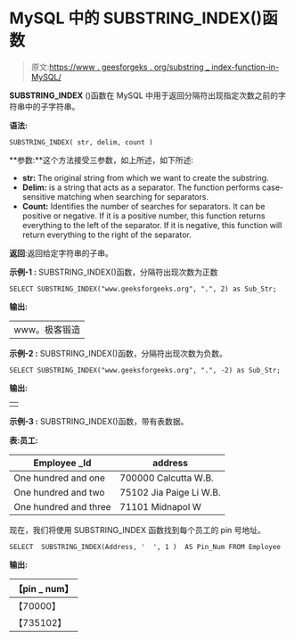 # MySQL 中的 SUBSTRING_INDEX()函数

> 原文:[https://www . geesforgeks . org/substring _ index-function-in-MySQL/](https://www.geeksforgeeks.org/substring_index-function-in-mysql/)

**SUBSTRING_INDEX** ()函数在 MySQL 中用于返回分隔符出现指定次数之前的字符串中的子字符串。

**语法:**

```
SUBSTRING_INDEX( str, delim, count )

```

**参数:**这个方法接受三参数，如上所述，如下所述:

*   **str:** The original string from which we want to create the substring.
*   **Delim:** is a string that acts as a separator. The function performs case-sensitive matching when searching for separators.
*   **Count:** Identifies the number of searches for separators. It can be positive or negative. If it is a positive number, this function returns everything to the left of the separator. If it is negative, this function will return everything to the right of the separator.

**返回**:返回给定字符串的子串。

**示例-1 :** SUBSTRING_INDEX()函数，分隔符出现次数为正数

```
SELECT SUBSTRING_INDEX("www.geeksforgeeks.org", ".", 2) as Sub_Str;

```

**输出:**

|  |
| --- |
| www。极客锻造 |

**示例-2 :** SUBSTRING_INDEX()函数，分隔符出现次数为负数。

```
SELECT SUBSTRING_INDEX("www.geeksforgeeks.org", ".", -2) as Sub_Str;

```

**输出:**

|  |
| --- |
|  |

**示例-3 :** SUBSTRING_INDEX()函数，带有表数据。

**表:员工:**

| Employee _Id | address |
| --- | --- |
| One hundred and one | 700000 Calcutta W.B. |
| One hundred and two | 75102 Jia Paige Li W.B. |
| One hundred and three | 71101 Midnapol W |

现在，我们将使用 SUBSTRING_INDEX 函数找到每个员工的 pin 号地址。

```
SELECT  SUBSTRING_INDEX(Address, '  ', 1 )  AS Pin_Num FROM Employee 

```

**输出:**

| 【pin _ num】 |
| --- |
| 【70000】 |
| 【735102】 |